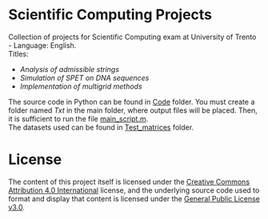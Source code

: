 # Scientific Computing Projects
Collection of projects for Scientific Computing exam at University of Trento - Language: English. <br>
Titles: 
- <em>Analysis of admissible strings</em>
- <em>Simulation of SPET on DNA sequences</em>
- <em>Implementation of multigrid methods</em>

The source code in Python can be found in [Code](https://github.com/letizia-dachille/scientific-computing-project-msc/blob/main/Code/) folder. You must create a folder named <em>Txt</em> in the main folder, where output files will be placed.
Then, it is sufficient to run the file [main_script.m](https://github.com/letizia-dachille/scientific-computing-project/blob/main/Code/main_script.m).<br>
The datasets used can be found in [Test_matrices](https://github.com/letizia-dachille/scientific-computing-project/blob/main/Test_matrices/) folder. 

# License
The content of this project itself is licensed under the [Creative Commons Attribution 4.0 International](https://creativecommons.org/licenses/by/4.0/) license, and the underlying source code used to format and display that content is licensed under the [General Public License v3.0](https://github.com/letizia-dachille/scientific-computing-project/blob/main/LICENSE).
